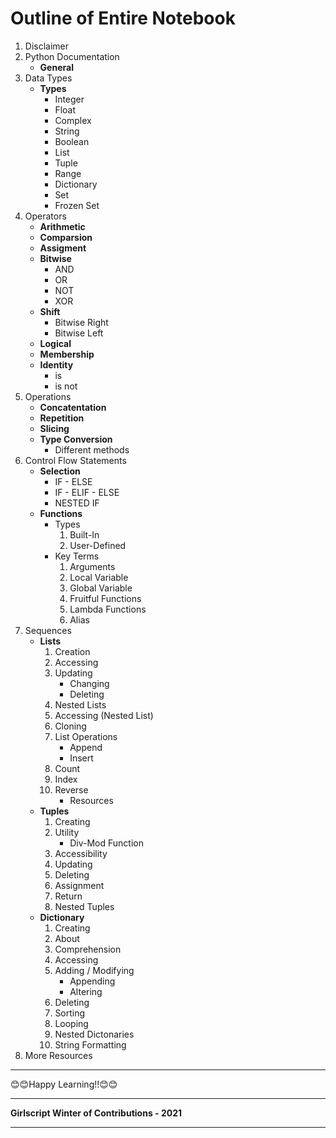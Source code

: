 # Outline of Entire Notebook

1. Disclaimer
1. Python Documentation
   - **General**
1. Data Types
   - **Types**
     - Integer
     - Float
     - Complex
     - String
     - Boolean
     - List
     - Tuple
     - Range
     - Dictionary
     - Set
     - Frozen Set
1. Operators
   - **Arithmetic**
   - **Comparsion**
   - **Assigment**
   - **Bitwise**
     - AND
     - OR
     - NOT
     - XOR
   - **Shift**
     - Bitwise Right
     - Bitwise Left
   - **Logical**
   - **Membership**
   - **Identity**
     - is
     - is not
1. Operations
   - **Concatentation**
   - **Repetition**
   - **Slicing**
   - **Type Conversion**
     - Different methods
1. Control Flow Statements
   - **Selection**
     - IF - ELSE
     - IF - ELIF - ELSE
     - NESTED IF
   - **Functions**
     - Types
       1. Built-In
       1. User-Defined
     - Key Terms
       1. Arguments
       1. Local Variable
       1. Global Variable
       1. Fruitful Functions
       1. Lambda Functions
       1. Alias
1. Sequences
   - **Lists**
     1. Creation
     1. Accessing
     1. Updating
        - Changing
        - Deleting
     1. Nested Lists
     1. Accessing (Nested List)
     1. Cloning
     1. List Operations
        - Append
        - Insert
     1. Count
     1. Index
     1. Reverse
        - Resources
   - **Tuples**
     1. Creating
     1. Utility
        - Div-Mod Function
     1. Accessibility
     1. Updating
     1. Deleting
     1. Assignment
     1. Return
     1. Nested Tuples
   - **Dictionary**
     1. Creating
     1. About
     1. Comprehension
     1. Accessing
     1. Adding / Modifying
        - Appending
        - Altering
     1. Deleting
     1. Sorting
     1. Looping
     1. Nested Dictonaries
     1. String Formatting
1. More Resources

<hr>
😊😊Happy Learning!!😊😊

<hr>

**Girlscript Winter of Contributions - 2021**

<hr>
